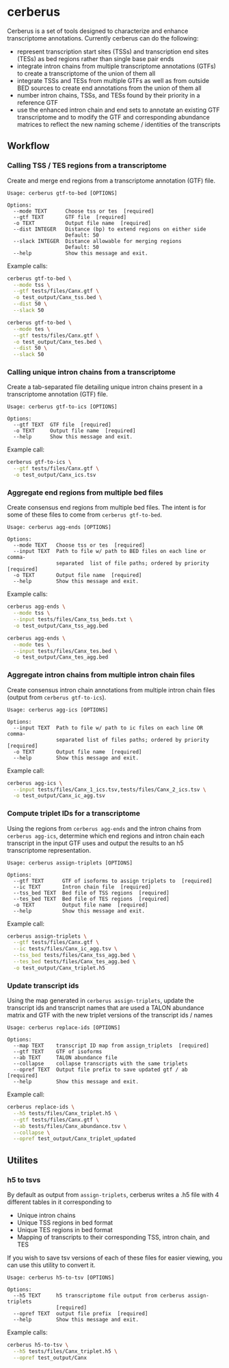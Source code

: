 # cerberus

Cerberus is a set of tools designed to characterize and enhance transcriptome annotations. Currently cerberus can do the following:
* represent transcription start sites (TSSs) and transcription end sites (TESs) as bed regions rather than single base pair ends
* integrate intron chains from multiple transcriptome annotations (GTFs) to create a transcriptome of the union of them all
* integrate TSSs and TESs from multiple GTFs as well as from outside BED sources to create end annotations from the union of them all
* number intron chains, TSSs, and TESs found by their priority in a reference GTF
* use the enhanced intron chain and end sets to annotate an existing GTF transcriptome and to modify the GTF and corresponding abundance matrices to reflect the new naming scheme / identities of the transcripts

## Workflow

### Calling TSS / TES regions from a transcriptome
Create and merge end regions from a transcriptome annotation (GTF) file.

```
Usage: cerberus gtf-to-bed [OPTIONS]

Options:
  --mode TEXT      Choose tss or tes  [required]
  --gtf TEXT       GTF file  [required]
  -o TEXT          Output file name  [required]
  --dist INTEGER   Distance (bp) to extend regions on either side
                   Default: 50
  --slack INTEGER  Distance allowable for merging regions
                   Default: 50
  --help           Show this message and exit.
```

Example calls:
```bash
cerberus gtf-to-bed \
  --mode tss \
  --gtf tests/files/Canx.gtf \
  -o test_output/Canx_tss.bed \
  --dist 50 \
  --slack 50

cerberus gtf-to-bed \
  --mode tes \
  --gtf tests/files/Canx.gtf \
  -o test_output/Canx_tes.bed \
  --dist 50 \
  --slack 50
```

<!-- Calls to generate test files:
```bash
cerberus gtf-to-bed \
  --mode tss \
  --gtf tests/files/Canx.gtf \
  -o tests/files/Canx_tss.bed \
  --dist 50 \
  --slack 50

cerberus gtf-to-bed \
  --mode tes \
  --gtf tests/files/Canx.gtf \
  -o tests/files/Canx_tes.bed \
  --dist 50 \
  --slack 50
``` -->

### Calling unique intron chains from a transcriptome
Create a tab-separated file detailing unique intron chains present in a
transcriptome annotation (GTF) file.

```
Usage: cerberus gtf-to-ics [OPTIONS]

Options:
  --gtf TEXT  GTF file  [required]
  -o TEXT     Output file name  [required]
  --help      Show this message and exit.
```

Example call:
```bash
cerberus gtf-to-ics \
  --gtf tests/files/Canx.gtf \
  -o test_output/Canx_ics.tsv
```

<!-- Calls to generate test files:
```bash
cerberus gtf-to-ics \
  --gtf tests/files/Canx.gtf \
  -o tests/files/Canx_ics.tsv

cerberus gtf-to-ics \
  --gtf tests/files/Canx_1.gtf \
  -o tests/files/Canx_1_ics.tsv

cerberus gtf-to-ics \
  --gtf tests/files/Canx_2.gtf \
  -o tests/files/Canx_2_ics.tsv
``` -->

### Aggregate end regions from multiple bed files
Create consensus end regions from multiple bed files. The intent is for some
of these files to come from `cerberus gtf-to-bed`.

```
Usage: cerberus agg-ends [OPTIONS]

Options:
  --mode TEXT   Choose tss or tes  [required]
  --input TEXT  Path to file w/ path to BED files on each line or comma-
                separated  list of file paths; ordered by priority  [required]
  -o TEXT       Output file name  [required]
  --help        Show this message and exit.
```

Example calls:
```bash
cerberus agg-ends \
  --mode tss \
  --input tests/files/Canx_tss_beds.txt \
  -o test_output/Canx_tss_agg.bed

cerberus agg-ends \
  --mode tes \
  --input tests/files/Canx_tes.bed \
  -o test_output/Canx_tes_agg.bed
```

<!-- Calls to generate test files
```bash
cerberus agg-ends \
  --mode tss \
  --input tests/files/Canx_tss_beds.txt \
  -o tests/files/Canx_tss_agg.bed

cerberus agg-ends \
  --mode tes \
  --input tests/files/Canx_tes.bed \
  -o tests/files/Canx_tes_agg.bed
``` -->

### Aggregate intron chains from multiple intron chain files
Create consensus intron chain annotations from multiple intron chain files
(output from `cerberus gtf-to-ics`).

```
Usage: cerberus agg-ics [OPTIONS]

Options:
  --input TEXT  Path to file w/ path to ic files on each line OR comma-
                separated list of files paths; ordered by priority  [required]
  -o TEXT       Output file name  [required]
  --help        Show this message and exit.
```

Example call:
```bash
cerberus agg-ics \
  --input tests/files/Canx_1_ics.tsv,tests/files/Canx_2_ics.tsv \
  -o test_output/Canx_ic_agg.tsv
```

<!-- Calls to generate test files
```bash
cerberus agg-ics \
  --input tests/files/Canx_ics.tsv \
  -o tests/files/Canx_ic_agg.tsv
``` -->

### Compute triplet IDs for a transcriptome
Using the regions from `cerberus agg-ends` and the intron chains from
`cerberus agg-ics`, determine which end regions and intron chain each transcript
in the input GTF uses and output the results to an h5 transcriptome representation.

```
Usage: cerberus assign-triplets [OPTIONS]

Options:
  --gtf TEXT      GTF of isoforms to assign triplets to  [required]
  --ic TEXT       Intron chain file  [required]
  --tss_bed TEXT  Bed file of TSS regions  [required]
  --tes_bed TEXT  Bed file of TES regions  [required]
  -o TEXT         Output file name  [required]
  --help          Show this message and exit.
```

Example call:
```bash
cerberus assign-triplets \
  --gtf tests/files/Canx.gtf \
  --ic tests/files/Canx_ic_agg.tsv \
  --tss_bed tests/files/Canx_tss_agg.bed \
  --tes_bed tests/files/Canx_tes_agg.bed \
  -o test_output/Canx_triplet.h5
```

<!-- Calls to generate test files:
```bash
cerberus assign-triplets \
  --gtf tests/files/Canx.gtf \
  --ic tests/files/Canx_ic_agg.tsv \
  --tss_bed tests/files/Canx_tss_agg.bed \
  --tes_bed tests/files/Canx_tes_agg.bed \
  -o tests/files/Canx_triplet.h5
``` -->

### Update transcript ids
Using the map generated in `cerberus assign-triplets`, update the transcript ids
and transcript names that are used a TALON abundance matrix and GTF with the new
triplet versions of the transcript ids / names

```
Usage: cerberus replace-ids [OPTIONS]

Options:
  --map TEXT    transcript ID map from assign_triplets  [required]
  --gtf TEXT    GTF of isoforms
  --ab TEXT     TALON abundance file
  --collapse    collapse transcripts with the same triplets
  --opref TEXT  Output file prefix to save updated gtf / ab  [required]
  --help        Show this message and exit.
```

Example call:
```bash
cerberus replace-ids \
  --h5 tests/files/Canx_triplet.h5 \
  --gtf tests/files/Canx.gtf \
  --ab tests/files/Canx_abundance.tsv \
  --collapse \
  --opref test_output/Canx_triplet_updated
```

<!-- Calls to generate test files:
```bash
cerberus replace-ids \
  --h5 tests/files/Canx_triplet.h5 \
  --gtf tests/files/Canx.gtf \
  --ab tests/files/Canx_abundance.tsv \
  --collapse \
  --opref tests/files/Canx_triplet_updated
``` -->

## Utilites

### h5 to tsvs
By default as output from `assign-triplets`, cerberus writes a .h5 file with
4 different tables in it corresponding to
* Unique intron chains
* Unique TSS regions in bed format
* Unique TES regions in bed format
* Mapping of transcripts to their corresponding TSS, intron chain, and TES

If you wish to save tsv versions of each of these files for easier viewing,
you can use this utility to convert it.

```
Usage: cerberus h5-to-tsv [OPTIONS]

Options:
  --h5 TEXT     h5 transcriptome file output from cerberus assign-triplets
                [required]
  --opref TEXT  output file prefix  [required]
  --help        Show this message and exit.
```

Example calls:
```bash
cerberus h5-to-tsv \
  --h5 tests/files/Canx_triplet.h5 \
  --opref test_output/Canx
```

<!-- Calls to generate test files:
```bash
cerberus h5-to-tsv \
  --h5 tests/files/Canx_triplet.h5 \
  --opref tests/files/Canx_triplet
``` -->
